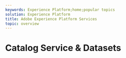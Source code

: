 ```yaml
---
keywords: Experience Platform;home;popular topics
solution: Experience Platform
title: Adobe Experience Platform Services
topic: overview
---
```


# Catalog Service & Datasets